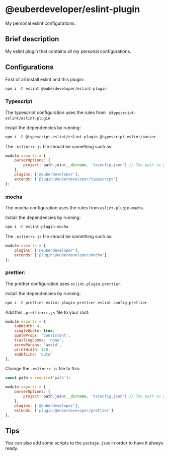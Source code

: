 # @euberdeveloper/eslint-plugin
My personal eslint configurations.

## Brief description

My eslint plugin that contains all my personal configurations.
## Configurations

First of all install eslint and this plugin:

```bash
npm i -D eslint @euberdeveloper/eslint-plugin
```

### Typescript

The typescript configuration uses the rules from ` @typescript-eslint/eslint-plugin`.

Install the dependencies by running:

```bash
npm i -D @typescript-eslint/eslint-plugin @typescript-eslint/parser
```

The `.eslintrc.js` file should be something such as:

```js
module.exports = {
    parserOptions: {
        project: path.join(__dirname, 'tsconfig.json') // The path to your tsconfig.json
    },
    plugins: ['@euberdeveloper'],
    extends: ['plugin:@euberdeveloper/typescript']
};
```

### mocha

The mocha configuration uses the rules from `eslint-plugin-mocha`.

Install the dependencies by running:

```bash
npm i -D eslint-plugin-mocha
```

The `.eslintrc.js` file should be something such as:

```js
module.exports = {
    plugins: ['@euberdeveloper'],
    extends: ['plugin:@euberdeveloper/mocha']
};
```

### prettier:

The prettier configuration uses `eslint-plugin-prettier`.

Install the dependencies by running:

```bash
npm i -D prettier eslint-plugin-prettier eslint-config-prettier
```

Add this `.prettierrc.js` file to your root:

```js
module.exports = {
    tabWidth: 4,
    singleQuote: true,
    quoteProps: 'consistent',
    trailingComma: 'none',
    arrowParens: 'avoid',
    printWidth: 120,
    endOfLine: 'auto'
};
```

Change the `.eslintrc.js` file to this:

```js
const path = require('path');

module.exports = {
    parserOptions: {
        project: path.join(__dirname, 'tsconfig.json') // The path to your tsconfig.json
    },
    plugins: ['@euberdeveloper'],
    extends: ['plugin:@euberdeveloper/prettier']
};
```

## Tips

You can also add some scripts to the `package.json` in order to have it always ready.
